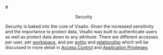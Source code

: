 #<center> Security </center>

Security is baked into the core of Visallo. Given the increased sensitivity and the importance to protect data, Visallo
was built to authenticate users as well as protect data down to any attribute. There are different accesses per
 user, per [workspace](workspaces.md), and per [entity](vertices.md) and [relationship](edges.md) which will be
 discussed in more detail in [Access Control](data-access-control.md) and [Application Privileges](application-privilages.md).
